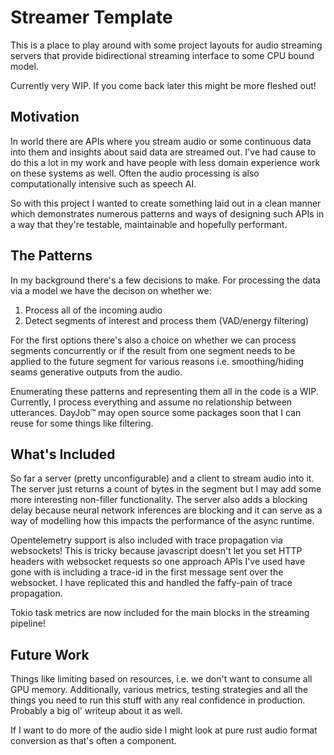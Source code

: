 # Streamer Template

This is a place to play around with some project layouts for audio streaming
servers that provide bidirectional streaming interface to some CPU bound model.

Currently very WIP. If you come back later this might be more fleshed out!

## Motivation 

In world there are APIs where you stream audio or some continuous data into
them and insights about said data are streamed out. I've had cause to do this
a lot in my work and have people with less domain experience work on these
systems as well. Often the audio processing is also computationally intensive
such as speech AI.

So with this project I wanted to create something laid out in a clean manner
which demonstrates numerous patterns and ways of designing such APIs in a way
that they're testable, maintainable and hopefully performant.

## The Patterns

In my background there's a few decisions to make. For processing the data via a
model we have the decison on whether we:

1. Process all of the incoming audio
2. Detect segments of interest and process them (VAD/energy filtering)

For the first options there's also a choice on whether we can process segments 
concurrently or if the result from one segment needs to be applied to the future
segment for various reasons i.e. smoothing/hiding seams generative outputs from
the audio.

Enumerating these patterns and representing them all in the code is a WIP.
Currently, I process everything and assume no relationship between utterances.
DayJob™ may open source some packages soon that I can reuse for some things like
filtering.

## What's Included

So far a server (pretty unconfigurable) and a client to stream audio into it.
The server just returns a count of bytes in the segment but I may add some
more interesting non-filler functionality. The server also adds a blocking
delay because neural network inferences are blocking and it can serve as a
way of modelling how this impacts the performance of the async runtime.

Opentelemetry support is also included with trace propagation via websockets!
This is tricky because javascript doesn't let you set HTTP headers with
websocket requests so one approach APIs I've used have gone with is including
a trace-id in the first message sent over the websocket. I have replicated
this and handled the faffy-pain of trace propagation.

Tokio task metrics are now included for the main blocks in the streaming
pipeline!

## Future Work

Things like limiting based on resources, i.e. we don't want to consume all
GPU memory. Additionally, various metrics, testing strategies and all the
things you need to run this stuff with any real confidence in production.
Probably a big ol' writeup about it as well.

If I want to do more of the audio side I might look at pure rust audio
format conversion as that's often a component.
